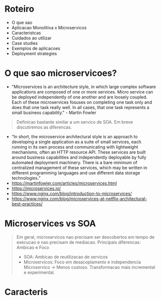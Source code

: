 # Roteiro
- O que sao
- Aplicacao Monolitiva x Microservicos
- Caracteristcas
- Cuidados ao utilizar
- Case studies
- Exemplos de aplicacoes
- Deployment strategies

# O que sao microservicoes?
- "Microservices is an architecture style, in which large complex software applications are composed of one or more services. Micro service can be deployed independently of one another and are loosely coupled. Each of these microservices fosuses on completing one task only and does that one task really well. In all cases, that one task represents a small business capability." - Martin Fowler
> Definicao bastante similar a um servico de SOA. Em breve discutiremos as diferencas.
- “In short, the microservice architectural style is an approach to
developing a single application as a suite of small services, each
running in its own process and communicating with lightweight
mechanisms, often an HTTP resource API. These services are built
around business capabilities and independently deployable by fully
automated deployment machinery. There is a bare minimum of
centralized management of these services, which may be written
in different programming languages and use different data storage
technologies.”
- https://martinfowler.com/articles/microservices.html
- https://microservices.io/
- https://www.nginx.com/blog/introduction-to-microservices/
- https://www.nginx.com/blog/microservices-at-netflix-architectural-best-practices/

# Microservices vs SOA
> Em geral, microservicos nao precisam ser descobertos em tempo de execucao e nao precisam de mediacao.
> Principais diferencas:
> Ambicao e Foco
> - SOA: Ambicao de reutilizacao de servicos
> - Microservicos: Foco em desacoplamento e independencia
> Microservico -> Menos custoso. Transformacao mais incremental e experimental.
>

# Caracteris